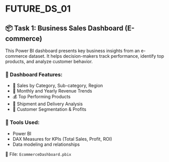 # FUTURE_DS_01
## 📦 Task 1: Business Sales Dashboard (E-commerce)

This Power BI dashboard presents key business insights from an e-commerce dataset. It helps decision-makers track performance, identify top products, and analyze customer behavior.

### 📌 Dashboard Features:
- 🛒 Sales by Category, Sub-category, Region
- 📍 Monthly and Yearly Revenue Trends
- 💰 Top Performing Products
- 🚚 Shipment and Delivery Analysis
- 👥 Customer Segmentation & Profits

### 🧰 Tools Used:
- Power BI
- DAX Measures for KPIs (Total Sales, Profit, ROI)
- Data modeling and relationships

📁 File: `EcommerceDashboard.pbix`
